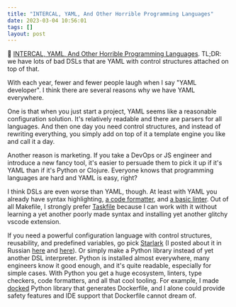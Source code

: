 ```yaml
---
title: "INTERCAL, YAML, And Other Horrible Programming Languages"
date: 2023-03-04 10:56:01
tags: []
layout: post
---
```


📝 [INTERCAL, YAML, And Other Horrible Programming Languages](https://earthly.dev/blog/intercal-yaml-and-other-horrible-programming-languages/). TL;DR: we have lots of bad DSLs that are YAML with control structures attached on top of that.

With each year, fewer and fewer people laugh when I say "YAML developer". I think there are several reasons why we have YAML everywhere.

One is that when you just start a project, YAML seems like a reasonable configuration solution. It's relatively readable and there are parsers for all languages. And then one day you need control structures, and instead of rewriting everything, you simply add on top of it a template engine you like and call it a day.

Another reason is marketing. If you take a DevOps or JS engineer and introduce a new fancy tool, it's easier to persuade them to pick it up if it's YAML than if it's Python or Clojure. Everyone knows that programming languages are hard and YAML is easy, right?

I think DSLs are even worse than YAML, though. At least with YAML you already have syntax highlighting, [a code formatter](https://prettier.io/), and [a basic linter](https://github.com/adrienverge/yamllint). Out of all Makefile, I strongly prefer [Taskfile](https://t.me/itgram_channel/506) because I can work with it without learning a yet another poorly made syntax and installing yet another glitchy vscode extension.

If you need a powerful configuration language with control structures, reusability, and predefined variables, go pick [Starlark](https://github.com/bazelbuild/starlark/) (I posted about it in Russian [here](https://t.me/itgram_channel/264) and [here](https://t.me/itgram_channel/397)). Or simply make a Python library instead of yet another DSL interpreter. Python is installed almost everywhere, many engineers know it good enough, and it's quite readable, especially for simple cases. With Python you get a huge ecosystem, linters, type checkers, code formatters, and all that cool tooling. For example, I made [docked](https://github.com/orsinium-labs/docked) Python library that generates Dockerfile, and I alone could provide safety features and IDE support that Dockerfile cannot dream of.
